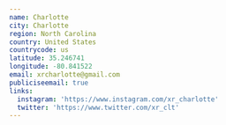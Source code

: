 ```yaml
---
name: Charlotte
city: Charlotte
region: North Carolina
country: United States
countrycode: us
latitude: 35.246741
longitude: -80.841522
email: xrcharlotte@gmail.com
publiciseemail: true
links:
  instagram: 'https://www.instagram.com/xr_charlotte'
  twitter: 'https://www.twitter.com/xr_clt'
---
```



